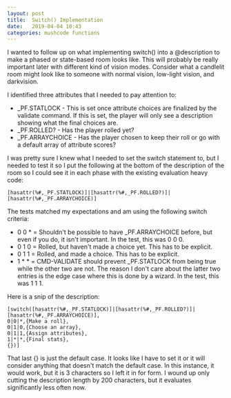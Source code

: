 ```yaml
---
layout: post
title:  Switch() Implementation
date:   2019-04-04 10:43
categories: mushcode functions
---
```

I wanted to follow up on what implementing switch() into a @description to make a phased or state-based room looks like. This will probably be really important later with different kind of vision modes. Consider what a candlelit room might look like to someone with normal vision, low-light vision, and darkvision.

I identified three attributes that I needed to pay attention to:
* _PF.STATLOCK - This is set once attribute choices are finalized by the validate command. If this is set, the player will only see a description showing what the final choices are.
* _PF.ROLLED? - Has the player rolled yet?
* _PF.ARRAYCHOICE - Has the player chosen to keep their roll or go with a default array of attribute scores?

I was pretty sure I knew what I needed to set the switch statement to, but I needed to test it so I put the following at the bottom of the description of the room so I could see it in each phase with the existing evaluation heavy code:

```
[hasattr(%#,_PF.STATLOCK)]|[hasattr(%#,_PF.ROLLED?)]|[hasattr(%#,_PF.ARRAYCHOICE)]
```

The tests matched my expectations and am using the following switch criteria:
* 0 0 * = Shouldn't be possible to have _PF.ARRAYCHOICE before, but even if you do, it isn't important. In the test, this was 0 0 0.
* 0 1 0 = Rolled, but haven't made a choice yet. This has to be explicit.
* 0 1 1 = Rolled, and made a choice. This has to be explicit.
* 1 * * = CMD-VALIDATE should prevent _PF.STATLOCK from being true while the other two are not. The reason I don't care about the latter two entries is the edge case where this is done by a wizard. In the test, this was 1 1 1.

Here is a snip of the description:

```
[switch([hasattr(%#,_PF.STATLOCK)]|[hasattr(%#,_PF.ROLLED?)]|[hasattr(%#,_PF.ARRAYCHOICE)],
0|0|*,{Make a roll},
0|1|0,{Choose an array},
0|1|1,{Assign attributes},
1|*|*,{Final stats},
{})]
```

That last {} is just the default case. It looks like I have to set it or it will consider anything that doesn't match the default case. In this instance, it would work, but it is 3 characters so I left it in for form. I wound up only cutting the description length by 200 characters, but it evaluates significantly less often now.
